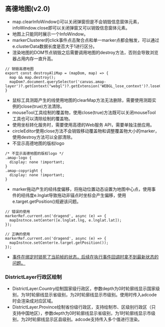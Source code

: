 ## 高德地图(v2.0)
- map.clearInfoWindow()可以关闭弹窗但是不会销毁信息窗体元素，infoWindow.close即可以关闭弹窗又可以销毁信息窗体元素。
- 地图上只能同时展示一个InfoWindow。
- markerClusterer的click事件点击聚合点和单一marker点都会触发，可以通过e.clusterData数据长度是否大于1进行区分。
- 渲染地图的DOM节点销毁之后需要调用地图的destroy方法，否则会导致浏览器占用内存一直升高。
```
// 销毁高德地图
export const destroyAliMap = (mapDom, map) => {
  map && map.destroy();
  mapDom?.document.querySelector('canvas.amap-layer')?.getContext("webgl")?.getExtension('WEBGL_lose_context')?.loseContext()
}
```
- 鼠标工具测距产生的线使用地图的clearMap方法无法删除，需要使用测距实例的close(true)方法清除。
- mouseTool工具绘制的覆盖物，使用close(true)方法既可以关闭mouseTool工具也可以清除绘制的覆盖物。
- 使用坐标转化服务时，需要使用高德的Web服务 API，需要单独注册应用。
- circleEditor使用close方法不会销毁移动覆盖物和调整覆盖物大小的marker，使用destroy方法可以全部清除。
- 不显示高德地图的版权logo
```
/* 不显示高德地图的版权logo */
.amap-logo {
  display: none !important;
}
.amap-copyright {
  display: none !important;
} 
```
- marker拖动产生的经纬度偏移，将拖动位置动态设置为地图中心点，使用事件的经纬度e.lnglat导致拖动非锚点时坐标会产生偏移，使用e.target.getPosition()规避该问题。
```
// 错误的使用
markerRef.current.on('dragend', async (e) => {
  mapInstnce.setCenter([e.lnglat.lng, e.lnglat.lat]);
});

// 正确的使用
markerRef.current.on('dragend', async (e) => {
  mapInstnce.setCenter(e.target.getPosition());
});
```
- [事件在绑定时锁死了当前帧的状态，后续在执行事件回调时拿不到最新状态的问题。](https://mp.weixin.qq.com/s/gnMItmWB1ZFZwzZex7f0RQ)
### DistrictLayer行政区绘制
- DistrictLayer.Country绘制国家级行政区，参数depth为0时轮廓线显示国家级别，为1时轮廓线显示省级别，为2时轮廓线显示市级别。使用时传入adcode时会渲染成对应区域。
- DistrictLayer.Province绘制省份级行政区，支持绘制市、区级别行政区（只支持中国地区），参数depth为0时轮廓线显示省级别，为1时轮廓线显示市级别，为2时轮廓线显示区县级别。adcode支持传入多个值进行渲染。